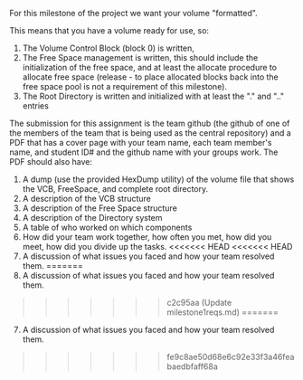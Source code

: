 For this milestone of the project we want your volume "formatted".

This means that you have a volume ready for use, so:

1. The Volume Control Block (block 0) is written,
2. The Free Space management is written, this should include the initialization of the free space, and at least the allocate procedure to allocate free space (release - to place allocated blocks back into the free space pool is not a requirement of this milestone).
3. The Root Directory is written and initialized with at least the "." and ".." entries

The submission for this assignment is the team github (the github of one of the members of the team that is being used as the central repository) and a PDF that has a cover page with your team name, each team member's name, and student ID# and the github name with your groups work.  The PDF should also have:

1. A dump (use the provided HexDump utility) of the volume file that shows the VCB, FreeSpace, and complete root directory.
2. A description of the VCB structure
3. A description of the Free Space structure
4. A description of the Directory system
5. A table of who worked on which components
6. How did your team work together, how often you met, how did you meet, how did you divide up the tasks.
<<<<<<< HEAD
<<<<<<< HEAD
7. A discussion of what issues you faced and how your team resolved them.
=======
7. A discussion of what issues you faced and how your team resolved them.
>>>>>>> c2c95aa (Update milestone1reqs.md)
=======
7. A discussion of what issues you faced and how your team resolved them.
>>>>>>> fe9c8ae50d68e6c92e33f3a46feabaedbfaff68a

